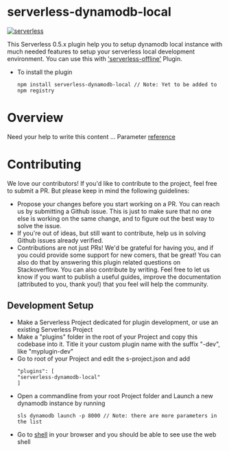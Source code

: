 # serverless-dynamodb-local
[![serverless](http://public.serverless.com/badges/v3.svg)](http://www.serverless.com)

This Serverless 0.5.x plugin help you to setup dynamodb local instance with much needed features to setup your serverless local development environment.
You can use this with ['serverless-offline'](https://github.com/dherault/serverless-offline) Plugin.

* To install the plugin
  ```
  npm install serverless-dynamodb-local // Note: Yet to be added to npm registry
  ```

# Overview

Need your help to write this content ... Parameter [reference](http://docs.aws.amazon.com/amazondynamodb/latest/developerguide/DynamoDBLocal.html) 

# Contributing

We love our contributors! If you'd like to contribute to the project, feel free to submit a PR. But please keep in mind the following guidelines:

* Propose your changes before you start working on a PR. You can reach us by submitting a Github issue. This is just to make sure that no one else is working on the same change, and to figure out the best way to solve the issue.
* If you're out of ideas, but still want to contribute, help us in solving Github issues already verified.
* Contributions are not just PRs! We'd be grateful for having you, and if you could provide some support for new comers, that be great! You can also do that by answering this plugin related questions on Stackoverflow.
You can also contribute by writing. Feel free to let us know if you want to publish a useful guides, improve the documentation (attributed to you, thank you!) that you feel will help the community.

## Development Setup
 * Make a Serverless Project dedicated for plugin development, or use an existing Serverless Project
 * Make a "plugins" folder in the root of your Project and copy this codebase into it. Title it your custom plugin name with the suffix "-dev", like "myplugin-dev"
 * Go to root of your Project and edit the s-project.json and add
    ```
   "plugins": [
    "serverless-dynamodb-local"
    ]
    ```
* Open a commandline from your root Project folder and Launch a new dynamodb instance by running 
  ```
  sls dynamodb launch -p 8000 // Note: there are more parameters in the list
  ```
* Go to [shell](http://localhost:8000/shell) in your browser and you should be able to see use the web shell
